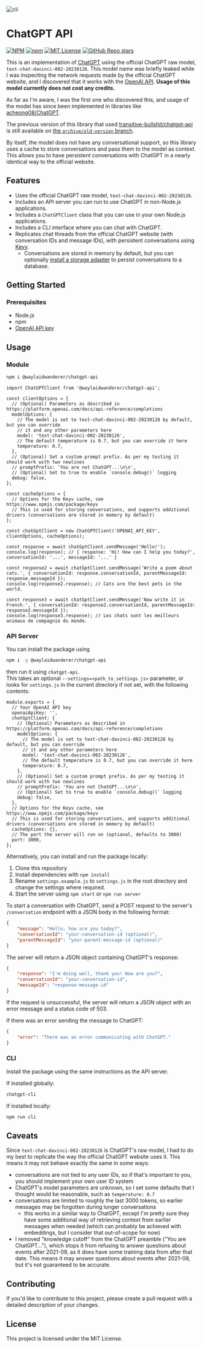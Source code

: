 ![cli](./demos/cli.svg)

# ChatGPT API

[![NPM](https://img.shields.io/npm/v/@waylaidwanderer/chatgpt-api.svg)](https://www.npmjs.com/package/@waylaidwanderer/chatgpt-api)
[![npm](https://img.shields.io/npm/dt/@waylaidwanderer/chatgpt-api)](https://www.npmjs.com/package/@waylaidwanderer/chatgpt-api)
[![MIT License](https://img.shields.io/badge/license-MIT-blue)](https://github.com/waylaidwanderer/node-chatgpt-api/blob/main/LICENSE)
[![GitHub Repo stars](https://img.shields.io/github/stars/waylaidwanderer/node-chatgpt-api)](https://github.com/waylaidwanderer/node-chatgpt-api/)

This is an implementation of [ChatGPT](https://chat.openai.com/chat) using the official ChatGPT raw model, `text-chat-davinci-002-20230126`. This model name was briefly leaked while I was  inspecting the network requests made by the official ChatGPT website, and I discovered that it works with the [OpenAI API](https://beta.openai.com/docs/api-reference/completions). **Usage of this model currently does not cost any credits.**

As far as I'm aware, I was the first one who discovered this, and usage of the model has since been implemented in libraries like [acheong08/ChatGPT](https://github.com/acheong08/ChatGPT).

The previous version of this library that used [transitive-bullshit/chatgpt-api](https://github.com/transitive-bullshit/chatgpt-api) is still available on [the `archive/old-version` branch](https://github.com/waylaidwanderer/node-chatgpt-api/tree/archive/old-version).

By itself, the model does not have any conversational support, so this library uses a cache to store conversations and pass them to the model as context. This allows you to have persistent conversations with ChatGPT in a nearly identical way to the official website.

## Features
- Uses the official ChatGPT raw model, `text-chat-davinci-002-20230126`.
- Includes an API server you can run to use ChatGPT in non-Node.js applications.
- Includes a `ChatGPTClient` class that you can use in your own Node.js applications.
- Includes a CLI interface where you can chat with ChatGPT.
- Replicates chat threads from the official ChatGPT website (with conversation IDs and message IDs), with persistent conversations using [Keyv](https://www.npmjs.com/package/keyv).
  - Conversations are stored in memory by default, but you can optionally [install a storage adapter](https://www.npmjs.com/package/keyv#usage) to persist conversations to a database.

## Getting Started

### Prerequisites
- Node.js
- npm
- [OpenAI API key](https://platform.openai.com/account/api-keys)

## Usage

### Module
```bash
npm i @waylaidwanderer/chatgpt-api
```

```JS
import ChatGPTClient from '@waylaidwanderer/chatgpt-api';

const clientOptions = {
  // (Optional) Parameters as described in https://platform.openai.com/docs/api-reference/completions
  modelOptions: {
    // The model is set to text-chat-davinci-002-20230126 by default, but you can override
    // it and any other parameters here
    model: 'text-chat-davinci-002-20230126',
    // The default temperature is 0.7, but you can override it here
    temperature: 0.7,
  },
  // (Optional) Set a custom prompt prefix. As per my testing it should work with two newlines
  // promptPrefix: 'You are not ChatGPT...\n\n',
  // (Optional) Set to true to enable `console.debug()` logging
  debug: false,
};

const cacheOptions = {
  // Options for the Keyv cache, see https://www.npmjs.com/package/keyv
  // This is used for storing conversations, and supports additional drivers (conversations are stored in memory by default)
};

const chatGptClient = new ChatGPTClient('OPENAI_API_KEY', clientOptions, cacheOptions);

const response = await chatGptClient.sendMessage('Hello!');
console.log(response); // { response: 'Hi! How can I help you today?', conversationId: '...', messageId: '...' }

const response2 = await chatGptClient.sendMessage('Write a poem about cats.', { conversationId: response.conversationId, parentMessageId: response.messageId });
console.log(response2.response); // Cats are the best pets in the world.

const response3 = await chatGptClient.sendMessage('Now write it in French.', { conversationId: response2.conversationId, parentMessageId: response2.messageId });
console.log(response3.response); // Les chats sont les meilleurs animaux de compagnie du monde.
```

### API Server
You can install the package using
```bash
npm i -g @waylaidwanderer/chatgpt-api
```
then run it using
`chatgpt-api`.  
This takes an optional `--settings=<path_to_settings.js>` parameter, or looks for `settings.js` in the current directory if not set, with the following contents:
```JS
module.exports = {
  // Your OpenAI API key
  openaiApiKey: '',
  chatGptClient: {
    // (Optional) Parameters as described in https://platform.openai.com/docs/api-reference/completions
    modelOptions: {
      // The model is set to text-chat-davinci-002-20230126 by default, but you can override
      // it and any other parameters here
      model: 'text-chat-davinci-002-20230126',
      // The default temperature is 0.7, but you can override it here
      temperature: 0.7,
    },
    // (Optional) Set a custom prompt prefix. As per my testing it should work with two newlines
    // promptPrefix: 'You are not ChatGPT...\n\n',
    // (Optional) Set to true to enable `console.debug()` logging
    debug: false,
  },
  // Options for the Keyv cache, see https://www.npmjs.com/package/keyv
  // This is used for storing conversations, and supports additional drivers (conversations are stored in memory by default)
  cacheOptions: {},
  // The port the server will run on (optional, defaults to 3000)
  port: 3000,
};
```

Alternatively, you can install and run the package locally:
1. Clone this repository
2. Install dependencies with `npm install`
3. Rename `settings.example.js` to `settings.js` in the root directory and change the settings where required.
4. Start the server using `npm start` or `npm run server`

To start a conversation with ChatGPT, send a POST request to the server's `/conversation` endpoint with a JSON body in the following format:
```JSON
{
    "message": "Hello, how are you today?",
    "conversationId": "your-conversation-id (optional)",
    "parentMessageId": "your-parent-message-id (optional)"
}
```
The server will return a JSON object containing ChatGPT's response:
```JSON
{
    "response": "I'm doing well, thank you! How are you?",
    "conversationId": "your-conversation-id",
    "messageId": "response-message-id"
}
```

If the request is unsuccessful, the server will return a JSON object with an error message and a status code of 503.

If there was an error sending the message to ChatGPT:
```JSON
{
    "error": "There was an error communicating with ChatGPT."
}
```

### CLI
Install the package using the same instructions as the API server.

If installed globally:
```bash
chatgpt-cli
```

If installed locally:
```bash
npm run cli
```

## Caveats
Since `text-chat-davinci-002-20230126` is ChatGPT's raw model, I had to do my best to replicate the way the official ChatGPT website uses it.
This means it may not behave exactly the same in some ways:
- conversations are not tied to any user IDs, so if that's important to you, you should implement your own user ID system
- ChatGPT's model parameters are unknown, so I set some defaults that I thought would be reasonable, such as `temperature: 0.7`
- conversations are limited to roughly the last 3000 tokens, so earlier messages may be forgotten during longer conversations
  - this works in a similar way to ChatGPT, except I'm pretty sure they have some additional way of retrieving context from earlier messages when needed (which can probably be achieved with embeddings, but I consider that out-of-scope for now)
- I removed "knowledge cutoff" from the ChatGPT preamble ("You are ChatGPT..."), which stops it from refusing to answer questions about events after 2021-09, as it does have some training data from after that date. This means it may answer questions about events after 2021-09, but it's not guaranteed to be accurate.

## Contributing
If you'd like to contribute to this project, please create a pull request with a detailed description of your changes.

## License
This project is licensed under the MIT License.
